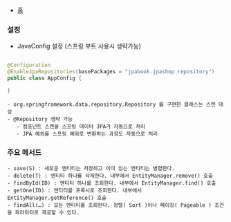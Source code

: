 - <a href="https://github.com/kkyu8925/jpa-with-spring-boot">홈</a>

### 설정

- JavaConfig 설정 (스프링 부트 사용시 생략가능)

```java

@Configuration
@EnableJpaRepositories(basePackages = "jpabook.jpashop.repository")
public class AppConfig {

}
```

```text
- org.springframework.data.repository.Repository 를 구현한 클래스는 스캔 대상
- @Repository 생략 가능
   - 컴포넌트 스캔을 스프링 데이터 JPA가 자동으로 처리
   - JPA 예외를 스프링 예외로 변환하는 과정도 자동으로 처리
```

### 주요 메서드

```text
- save(S) : 새로운 엔티티는 저장하고 이미 있는 엔티티는 병합한다.
- delete(T) : 엔티티 하나를 삭제한다. 내부에서 EntityManager.remove() 호출
- findById(ID) : 엔티티 하나를 조회한다. 내부에서 EntityManager.find() 호출
- getOne(ID) : 엔티티를 프록시로 조회한다. 내부에서 EntityManager.getReference() 호출
- findAll(…) : 모든 엔티티를 조회한다. 정렬( Sort )이나 페이징( Pageable ) 조건을 파라미터로 제공할 수 있다.
```